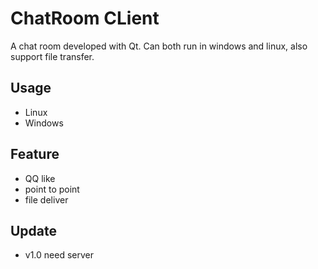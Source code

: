 # ChatRoom CLient
A chat room developed with Qt. Can both run in windows and linux, also support file transfer.
  
## Usage
- Linux
- Windows
  
## Feature  
- QQ like
- point to point
- file deliver  
## Update  
- v1.0 need server
